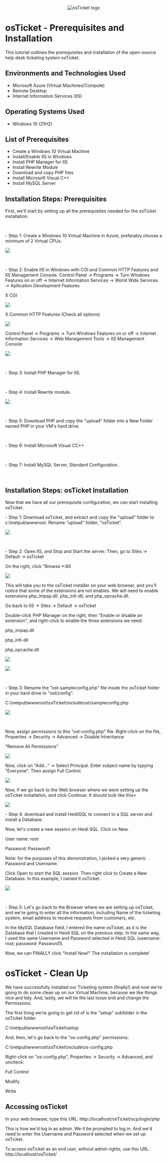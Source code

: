 <p align="center">
<img src="https://i.imgur.com/Clzj7Xs.png" alt="osTicket logo"/>
</p>

<h1>osTicket - Prerequisites and Installation</h1>
This tutorial outlines the prerequisites and installation of the open-source help desk ticketing system osTicket.<br />

<h2>Environments and Technologies Used</h2>

- Microsoft Azure (Virtual Machines/Compute)
- Remote Desktop
- Internet Information Services (IIS)

<h2>Operating Systems Used</h2>

- Windows 10</b> (21H2)

<h2>List of Prerequisites</h2>

- Create a Windows 10 Virtual Machine
- Install/Enable IIS in Windows
- Install PHP Manager for IIS
- Install Rewrite Module
- Download and copy PHP files
- Install Microsoft Visual C++
- Install MySQL Server

<h2>Installation Steps: Prerequisites</h2>

<p>
First, we'll start by setting up all the prerequisites needed for the osTicket installation.
</p>
<br />

<p>
- Step 1:
  Create a Windows 10 Virtual Machine in Azure, preferably choose a minimum of 2 Virtual CPUs.
</p> 

<p>
<img src="https://github.com/mariamcpherson/os_ticket_prerequisites/assets/139581822/17b98cc6-4023-4772-8341-c227113ace16)"/>
</p>
<br />

<p>
- Step 2: Enable IIS in Windows with CGI and Common HTTP Features and IIS Management Console.
  Control Panel → Programs → Turn Windows Features on or off → Internet Information Services → World Wide Services → Apllication Development Features 
</p>
<p>
  X CGI
</p>
  
<p>
 <img src="https://github.com/mariamcpherson/os_ticket_prerequisites/assets/139581822/0ae1c3fc-6545-4c83-a121-bc7a1e7e2776)"/>
</p>

 <p>
  X Common HTTP Features (Check all options)
</p>
<img src="(https://github.com/mariamcpherson/os_ticket_prerequisites/assets/139581822/c96eb78b-378e-4975-82a1-0e077b1e0cb9)"/>
 <p>
  
</p>
<p>
 Control Panel → Programs → Turn Windows Features on or off → Internet Information Services → Web Management Tools → IIS Management Console
 </p>

<p>
<img src="https://github.com/mariamcpherson/os_ticket_prerequisites/assets/139581822/787613cc-1011-415a-98de-6cef95fc966b)"/>
</p>
<br />



<p>
  - Step 3: Install PHP Manager for IIS.
</p>
<br />

<p>
- Step 4: Install Rewrite module.
</p>

<p>
 <img src="https://github.com/mariamcpherson/os_ticket_prerequisites/assets/139581822/08ff6fbc-2b02-46d1-ab75-6b8ba3681a98"/>
</p>
<br />

<p>
  - Step 5: Download PHP and copy the "upload" folder into a New Folder named PHP in your VM's hard drive.
</p>
<br />

<p>
- Step 6: Install Microsoft Visual CC++
</p>
<br />
  
<p>
- Step 7: Install MySQL Server, Standard Configuration.
</p>
<br />


 <h2>Installation Steps: osTicket Installation</h2>


<p>
Now that we have all our prerequisite configuration, we can start installing osTicket.
</p>

<p>
- Step 1: Download osTicket, and extract and copy the "upload" folder to c:\inetpub\wwwroot. Rename "upload" folder, "osTicket".
</p>

<p>
 <img src="https://github.com/mariamcpherson/os_ticket_prerequisites/assets/139581822/72c3c89d-6776-4c5f-99d1-398494d51529)"/>
</p>
<br />
 
<p>
- Step 2: Open IIS, and Stop and Start the server. Then, go to Sites → Default → osTicket
</p>
On the right, click "Browse *:80 
</p>

<p>
<img src="https://github.com/mariamcpherson/os_ticket_prerequisites/assets/139581822/f43d358a-188f-424c-9406-bd4bb2a29abc)"/>
</p>
  
<p>
This will take you to the osTicket installer on your web browser, and you'll notice that some of the extensions are not enables. We will need to enable extensions php_impap.dll, php_intl-dll, and php_opcache.dll.
</p>

<p>
Go back to IIS → Sites  → Default  → osTicket
</p>
<p>
Double-click PHP Manager on the right, then "Enable or disable an extension", and right-click to enable the three extensions we need: 
</p>
<p>
php_impap.dll
</p>
<p>
php_intl-dll
</p>
<p>
php_opcache.dll
</p>

<p>
<img src="https://github.com/mariamcpherson/os_ticket_prerequisites/assets/139581822/36d7856e-9697-4617-a9ad-7455924073d8)"/>
</p>

<p>
<img src="https://github.com/mariamcpherson/os_ticket_prerequisites/assets/139581822/94b99468-1421-4668-a5c3-6615b245ef0f)"/>
</p>
<br />


<p>
- Step 3: Rename the "ost-sampleconfig.php" file inside the osTicket folder in your hard drive to "ost/config".
</p>
<p>
C:\inetpub\wwwroot\osTicket\include\ost/sampleconfig.php
</p>
<p>
<img src="https://github.com/mariamcpherson/os_ticket_prerequisites/assets/139581822/23db55ca-4381-4659-bbd1-f9ebd754aa87)"/>
</p>
<br />
<p>
Now, assign permissions to this "ost-config.php" file. Right-click on the file, Properties → Security → Advanced → Disable Inheritance
<p>
"Remove All Permissions"

<p>
<img src="https://github.com/mariamcpherson/os_ticket_prerequisites/assets/139581822/611b8d54-3049-4396-bd42-08c33e08e3df)"/>
</p>

<p>
Now, click on "Add..." → Select Principal. Enter subject name by typying "Everyone". Then assign Full Control. 
  
<p>
<img src="https://github.com/mariamcpherson/os_ticket_prerequisites/assets/139581822/5bcb1412-798d-454f-8d2b-e212c9fde572)"/>
</p>

<p>
Now, if we go back to the Web browser where we were setting up the osTicket installation, and click Continue. It should look like this>
</p>
<p>
<img src="https://github.com/mariamcpherson/os_ticket_prerequisites/assets/139581822/1b2b0209-f119-4a51-8f4d-01e8939bbb5e)"/>
</p>

<p>
- Step 4: download and install HeidiSQL to connect to a SQL server and install a Database.
</p>

<p>
Now, let's create a new session on Heidi SQL. Click on New.  
</p>

<p>
User name: root
</p>
<p>
Password: Password1
</p>
<p>
Note: for the purposes of this demonstration, I picked a very generic Password and Username.
</p>

<p>
Click Open to start the SQL session. Then right click to Create a New Database. In this example, I named it osTicket.
</p>

<p>
<img src="https://github.com/mariamcpherson/os_ticket_prerequisites/assets/139581822/30e25736-61ca-49fb-92a6-c550f6076448)"/>
</p>
<br />

<p>
- Step 5: Let's go back to the Browser where we are setting up osTicket, and we're going to enter all the information, including Name of the ticketing system, email address to receive requests from customers, etc. 
</p>
<p>
In the MySQL Database field, I entered the name osTicket, as it is the Database that I created in Heidi SQL on the previous step. In the same way, I used the same Username and Password selected in Heidi SQL (username: root; password: Password1).
</p>

<p>
Now, we can FINALLY click "Install Now!" The installation is complete! 
</p>


<h1>osTicket - Clean Up</h1>

<p>
We have successfully installed our Ticketing system (finally!) and now we're going to do some clean up on our Virtual Machine, because we like things nice and tidy. And, lastly, we will tie the last loose end and change the Permissions. 
</p>


<p>
The first thing we're going to get rid of is the "setup" subfolder in the osTicket folder.
</p>

<p>
C:\inetpub\wwwroot\osTicket\setup
</p>

<p>
And, then, let's go back to the "os-config.php" permissions:
</p>
<p>
C:\inetpub\wwwroot\osTicket\include\os-config.php
<p>
Right-click on "os-config.php", Properties → Security → Advanced, and uncheck:
</p>
<p>
Full Control
</p>
<p>
Modify
</p>
<p>
Write
</p>

<h2>Accessing osTicket</h2>
<p>
In your web browser, type this URL: http://localhost/osTicket/scp/login/php
</p>

<p>
This is how we'd log in as admin. We-ll be prompted to log in. And we'd need to enter the Username and Password selected when we set up osTicket.
</p>

<p>
To access osTicket as an end user, without admin rights, use this URL: http://localhost/osTicket/
</p>
</p>
</p>
</p>
</p>
</p>
</p>









<br />
